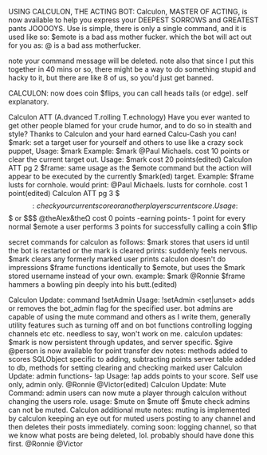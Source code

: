 USING CALCULON, THE ACTING BOT: 
Calculon, MASTER OF ACTING, is now available to help you express your DEEPEST SORROWS and GREATEST pants JOOOOYS. Use is simple, there is only a single command, and it is used like so:
$emote is a bad ass mother fucker. 
which the bot will act out for you as:
@<youruser> is a bad ass motherfucker.

note your command message will be deleted. 
note also that since I put this together in 40 mins or so, there might be a way to do something stupid and hacky to it, but there are like 8 of us, so you'd just get banned.

CALCULON:
now does coin $flips, you can call heads tails (or edge). 
self explanatory.


Calculon ATT (A.dvanced T.rolling T.echnology)
Have you ever wanted to get other people blamed for your crude humor, and to do so in stealth and style?
Thanks to Calculon and your hard earned Calcu-Cash you can!
$mark: set a target user for yourself and others to use like a crazy sock puppet,
Usage:
$mark <mention player> 
Example:
$mark @Paul Michaels. 
cost 10 points
 or clear the current target out.
Usage:
$mark
cost 20 points(edited)
Calculon ATT pg 2
$frame: same usage as the $emote command but the action will appear to be executed by the currently $mark(ed) target. 
Example:
$frame lusts for cornhole. 
would print: 
@Paul Michaels. lusts for cornhole.
cost 1 point(edited)
Calculon ATT pg 3
$$$: check your current score or another players current score. 
Usage:
$$$ 
or
$$$ @theAlex&theΩ
cost 0 points
-earning points-
1 point for every normal $emote a user performs
3 points for successfully calling a coin $flip



secret commands for calculon as follows: 
$mark <mention another user> stores that users id until the bot is restarted or the mark is cleared
prints:
<user mentioned> suddenly feels nervous.
$mark <no arg> clears any formerly marked user 
prints
calculon doesn't do impressions
$frame <a string describing an action> functions identically to $emote, but uses the $mark stored username instead of your own. 
example:
$mark @Ronnie 
$frame hammers a bowling pin deeply into his butt.(edited)

Calculon Update: 
command !setAdmin
Usage:
!setAdmin <set|unset> <playertag>
adds or removes the bot_admin flag for the specified user. 
bot admins are capable of using the mute command and others as I write them, generally utility features such as turning off and on bot functions controlling logging channels etc etc.
needless to say, won't work on me.
calculon updates: 
$mark is now persistent through updates, and server specific. 
$give <amount> @person is now available for point transfer
dev notes: 
methods added to scores SQLObject specific to adding, subtracting points
server table added to db, methods for setting clearing and checking marked user
Calculon Update: 
admin functions- !ap 
Usage:
!ap <number>
adds <number> points to your score. Self use only, admin only. 
@Ronnie @Victor(edited)
Calculon Update: 
Mute Command: 
admin users can now mute a player through calculon without changing the users role. 
usage: 
$mute on <user tag> 
$mute off <user tag> 
$mute check <user tag> 
admins can not be muted.
Calculon additional mute notes:
muting is implemented by calculon keeping an eye out for muted users posting to any channel and then deletes their posts immediately. 
coming soon: 
logging channel, so that we know what posts are being deleted, lol. probably should have done this first. 
@Ronnie @Victor
